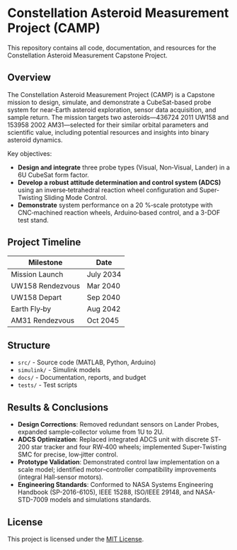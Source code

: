 # Constellation Asteroid Measurement Project (CAMP)

This repository contains all code, documentation, and resources for the Constellation Asteroid Measurement Capstone Project.

## Overview
The Constellation Asteroid Measurement Project (CAMP) is a Capstone mission to design, simulate, and demonstrate a CubeSat-based probe system for near‐Earth asteroid exploration, sensor data acquisition, and sample return. The mission targets two asteroids—436724 2011 UW158 and 153958 2002 AM31—selected for their similar orbital parameters and scientific value, including potential resources and insights into binary asteroid dynamics.

Key objectives:

- **Design and integrate** three probe types (Visual, Non‐Visual, Lander) in a 6U CubeSat form factor.
- **Develop a robust attitude determination and control system (ADCS)** using an inverse‐tetrahedral reaction wheel configuration and Super‐Twisting Sliding Mode Control.
- **Demonstrate** system performance on a 20 %‐scale prototype with CNC‐machined reaction wheels, Arduino‐based control, and a 3-DOF test stand.

## Project Timeline

| Milestone                   | Date        |
| --------------------------- | ----------- |
| Mission Launch              | July 2034   |
| UW158 Rendezvous            | Mar 2040    |
| UW158 Depart                | Sep 2040    |
| Earth Fly‐by                | Aug 2042    |
| AM31 Rendezvous             | Oct 2045    |

## Structure
- `src/` - Source code (MATLAB, Python, Arduino)
- `simulink/` - Simulink models
- `docs/` - Documentation, reports, and budget
- `tests/` - Test scripts

## Results & Conclusions

- **Design Corrections**: Removed redundant sensors on Lander Probes, expanded sample‐collector volume from 1U to 2U.  
- **ADCS Optimization**: Replaced integrated ADCS unit with discrete ST‐200 star tracker and four RW‐400 wheels; implemented Super‐Twisting SMC for precise, low‐jitter control.  
- **Prototype Validation**: Demonstrated control law implementation on a scale model; identified motor–controller compatibility improvements (integral Hall‐sensor motors).  
- **Engineering Standards**: Conformed to NASA Systems Engineering Handbook (SP-2016-6105), IEEE 15288, ISO/IEEE 29148, and NASA-STD-7009 models and simulations standards.
  
## License
This project is licensed under the [MIT License](LICENSE).
